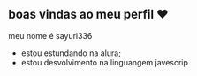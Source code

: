 ## boas vindas ao meu perfil ❤️

meu nome é sayuri336

- estou estundando na alura;
- estou desvolvimento na linguangem javescrip
